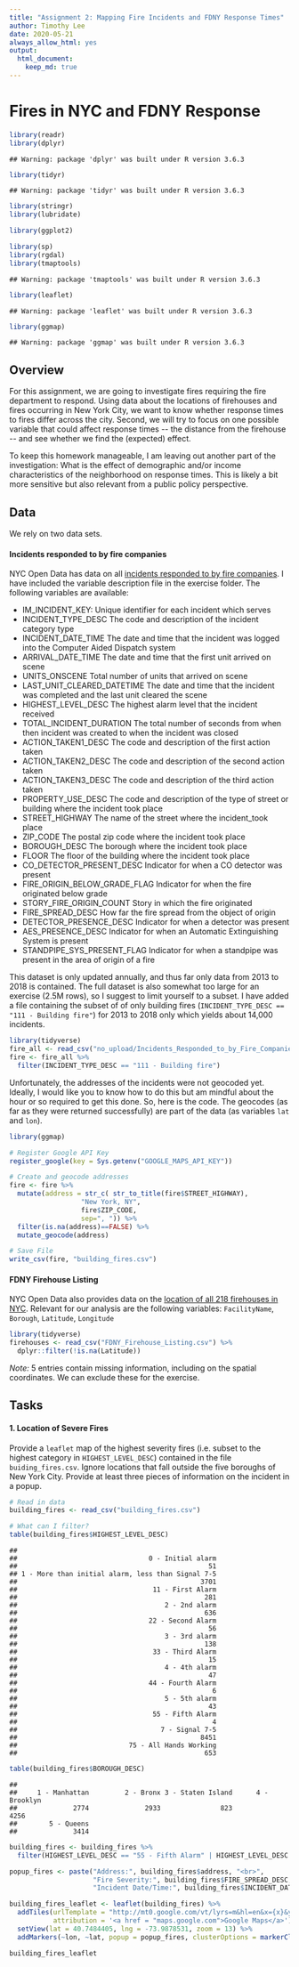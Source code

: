 ```yaml
---
title: "Assignment 2: Mapping Fire Incidents and FDNY Response Times"
author: Timothy Lee
date: 2020-05-21
always_allow_html: yes
output: 
  html_document:
    keep_md: true
---
```


Fires in NYC and FDNY Response
================================




```r
library(readr)
library(dplyr)
```

```
## Warning: package 'dplyr' was built under R version 3.6.3
```

```r
library(tidyr)
```

```
## Warning: package 'tidyr' was built under R version 3.6.3
```

```r
library(stringr)
library(lubridate)

library(ggplot2)

library(sp)
library(rgdal)
library(tmaptools)
```

```
## Warning: package 'tmaptools' was built under R version 3.6.3
```

```r
library(leaflet)
```

```
## Warning: package 'leaflet' was built under R version 3.6.3
```

```r
library(ggmap)
```

```
## Warning: package 'ggmap' was built under R version 3.6.3
```

## Overview

For this assignment, we are going to investigate fires requiring the fire department to respond. Using data about the locations of firehouses and fires occurring in New York City, we want to know whether response times to fires differ across the city. Second, we will try to focus on one possible variable that could affect response times -- the distance from the firehouse -- and see whether we find the (expected) effect.

To keep this homework manageable, I am leaving out another part of the investigation: What is the effect of demographic and/or income characteristics of the neighborhood on response times. This is likely a bit more sensitive but also relevant from a public policy perspective.  

## Data

We rely on two data sets.

#### Incidents responded to by fire companies

NYC Open Data has data on all [incidents responded to by fire companies](https://data.cityofnewyork.us/Public-Safety/Incidents-Responded-to-by-Fire-Companies/tm6d-hbzd). I have included the variable description file in the exercise folder. The following variables are available:

  - IM_INCIDENT_KEY:	Unique identifier for each incident which serves
  - INCIDENT_TYPE_DESC	The code and description of the incident category type
  - INCIDENT_DATE_TIME	The date and time that the incident was logged into the Computer Aided Dispatch system
  - ARRIVAL_DATE_TIME	The date and time that the first unit arrived on scene
  - UNITS_ONSCENE	Total number of units that arrived on scene
  - LAST_UNIT_CLEARED_DATETIME	The date and time that the incident was completed and the last unit cleared the scene
  - HIGHEST_LEVEL_DESC	The highest alarm level that the incident received
  - TOTAL_INCIDENT_DURATION	The total number of seconds from when then incident was created to when the incident was closed
  - ACTION_TAKEN1_DESC	The code and description of the first action taken
  - ACTION_TAKEN2_DESC	The code and description of the second action taken
  - ACTION_TAKEN3_DESC	The code and description of the third action taken
  - PROPERTY_USE_DESC	The code and description of the type of street or building where the incident took place
  - STREET_HIGHWAY	The name of the street where the incident_took place
  - ZIP_CODE	The postal zip code where the incident took place
  - BOROUGH_DESC	The borough where the incident took place
  - FLOOR	The floor of the building where the incident took place
  - CO_DETECTOR_PRESENT_DESC	Indicator for when a CO detector was present
  - FIRE_ORIGIN_BELOW_GRADE_FLAG	Indicator for when the fire originated below grade
  - STORY_FIRE_ORIGIN_COUNT	Story in which the fire originated
  - FIRE_SPREAD_DESC	How far the fire spread from the object of origin
  - DETECTOR_PRESENCE_DESC	Indicator for when a  detector was present
  - AES_PRESENCE_DESC	Indicator for when an Automatic Extinguishing System is present
  - STANDPIPE_SYS_PRESENT_FLAG	Indicator for when a standpipe was present in the area of origin of a fire

This dataset is only updated annually, and thus far only data from 2013 to 2018 is contained. The full dataset is also somewhat too large for an exercise (2.5M rows), so I suggest to limit yourself to a subset. I have added a file containing the subset of of only building fires (`INCIDENT_TYPE_DESC == "111 - Building fire"`) for 2013 to 2018 only which yields about 14,000 incidents.


```r
library(tidyverse)
fire_all <- read_csv("no_upload/Incidents_Responded_to_by_Fire_Companies.csv")
fire <- fire_all %>%
  filter(INCIDENT_TYPE_DESC == "111 - Building fire")
```

Unfortunately, the addresses of the incidents were not geocoded yet. Ideally, I would like you to know how to do this but am mindful about the hour or so required to get this done. So, here is the code. The geocodes (as far as they were returned successfully) are part of the data (as variables `lat` and `lon`).


```r
library(ggmap)

# Register Google API Key
register_google(key = Sys.getenv("GOOGLE_MAPS_API_KEY"))

# Create and geocode addresses
fire <- fire %>%
  mutate(address = str_c( str_to_title(fire$STREET_HIGHWAY),
                  "New York, NY",
                  fire$ZIP_CODE,
                  sep=", ")) %>%
  filter(is.na(address)==FALSE) %>%
  mutate_geocode(address)

# Save File
write_csv(fire, "building_fires.csv")
```

#### FDNY Firehouse Listing

NYC Open Data also provides data on the [location of all 218 firehouses in NYC](https://data.cityofnewyork.us/Public-Safety/FDNY-Firehouse-Listing/hc8x-tcnd). Relevant for our analysis are the following variables: `FacilityName`, `Borough`, `Latitude`, `Longitude`


```r
library(tidyverse)
firehouses <- read_csv("FDNY_Firehouse_Listing.csv") %>%
  dplyr::filter(!is.na(Latitude))
```

_Note:_ 5 entries contain missing information, including on the spatial coordinates. We can exclude these for the exercise. 

## Tasks

#### 1. Location of Severe Fires

Provide a `leaflet` map of the highest severity fires (i.e. subset to the highest category in `HIGHEST_LEVEL_DESC`)  contained in the file `buiding_fires.csv`. Ignore locations that fall outside the five boroughs of New York City. Provide at least three pieces of information on the incident in a popup.


```r
# Read in data
building_fires <- read_csv("building_fires.csv") 

# What can I filter?
table(building_fires$HIGHEST_LEVEL_DESC)
```

```
## 
##                                 0 - Initial alarm 
##                                                51 
## 1 - More than initial alarm, less than Signal 7-5 
##                                              3701 
##                                  11 - First Alarm 
##                                               281 
##                                     2 - 2nd alarm 
##                                               636 
##                                 22 - Second Alarm 
##                                                56 
##                                     3 - 3rd alarm 
##                                               138 
##                                  33 - Third Alarm 
##                                                15 
##                                     4 - 4th alarm 
##                                                47 
##                                 44 - Fourth Alarm 
##                                                 6 
##                                     5 - 5th alarm 
##                                                43 
##                                  55 - Fifth Alarm 
##                                                 4 
##                                    7 - Signal 7-5 
##                                              8451 
##                            75 - All Hands Working 
##                                               653
```

```r
table(building_fires$BOROUGH_DESC)
```

```
## 
##     1 - Manhattan         2 - Bronx 3 - Staten Island      4 - Brooklyn 
##              2774              2933               823              4256 
##        5 - Queens 
##              3414
```



```r
building_fires <- building_fires %>%
  filter(HIGHEST_LEVEL_DESC == "55 - Fifth Alarm" | HIGHEST_LEVEL_DESC == "5 - 5th alarm")
```



```r
popup_fires <- paste("Address:", building_fires$address, "<br>",
                     "Fire Severity:", building_fires$FIRE_SPREAD_DESC, "<br>",
                     "Incident Date/Time:", building_fires$INCIDENT_DATE_TIME, "<br>")

building_fires_leaflet <- leaflet(building_fires) %>%
  addTiles(urlTemplate = "http://mt0.google.com/vt/lyrs=m&hl=en&x={x}&y={y}&z={z}&s=Ga", 
           attribution = '<a href = "maps.google.com">Google Maps</a>') %>%
  setView(lat = 40.7484405, lng = -73.9878531, zoom = 13) %>%
  addMarkers(~lon, ~lat, popup = popup_fires, clusterOptions = markerClusterOptions())

building_fires_leaflet
```

<!--html_preserve--><div id="htmlwidget-b117a02db0a1676dd59c" style="width:672px;height:480px;" class="leaflet html-widget"></div>
<script type="application/json" data-for="htmlwidget-b117a02db0a1676dd59c">{"x":{"options":{"crs":{"crsClass":"L.CRS.EPSG3857","code":null,"proj4def":null,"projectedBounds":null,"options":{}}},"calls":[{"method":"addTiles","args":["http://mt0.google.com/vt/lyrs=m&hl=en&x={x}&y={y}&z={z}&s=Ga",null,null,{"minZoom":0,"maxZoom":18,"tileSize":256,"subdomains":"abc","errorTileUrl":"","tms":false,"noWrap":false,"zoomOffset":0,"zoomReverse":false,"opacity":1,"zIndex":1,"detectRetina":false,"attribution":"<a href = \"maps.google.com\">Google Maps<\/a>"}]},{"method":"addMarkers","args":[[40.7233127,40.892043,40.8348028,40.8206784,40.7110625,40.8216804,40.7226986,40.7991517,40.7499236,40.6158732,40.8151609,40.8515333,40.6768721,40.6827699,40.7312885,40.7164946,40.6316739,40.7413184,40.8497801,40.8525315,40.698161,40.7511988,40.6552926,40.680811,40.7810491,40.639716,40.783266,40.7455865,40.723143,40.8059074,40.6870165,40.7286886,40.7418559,40.5614573,40.832241,40.7012329,40.7291949,40.7142035,40.8521389,40.8275142,40.8236333,40.8426909,40.8348028,40.834443,40.8266969,40.8641499,40.5919782],[-73.9993783,-73.858116,-73.8690163,-73.9486635,-73.8753396,-73.9391747,-73.9405144,-73.9686566,-73.8826722,-74.0724274,-73.8864169,-73.9144357,-73.8403393,-73.9765248,-73.9857092,-73.7385782,-73.9956158,-74.0002966,-73.9192496,-73.9000278,-73.925273,-73.9463421,-73.960771,-73.884893,-73.8459904,-74.0835728,-73.9507404,-73.9875248,-73.8204787,-73.9212625,-73.822181,-73.8227026,-73.86974,-74.1122509,-73.8542408,-73.8892971,-73.9872407,-74.0097319,-73.9076711,-73.8675633,-73.9459027,-73.890488,-73.8690163,-73.9490966,-73.943001,-73.8913106,-74.1624124],null,null,null,{"interactive":true,"draggable":false,"keyboard":true,"title":"","alt":"","zIndexOffset":0,"opacity":1,"riseOnHover":false,"riseOffset":250},["Address: Spring St, New York, NY, 10012 <br> Fire Severity: 4 - Confined to building of origin <br> Incident Date/Time: 01/10/2013 06:42:55 PM <br>","Address: White Plains Rd, New York, NY, 10466 <br> Fire Severity: 5 - Beyond building of origin <br> Incident Date/Time: 05/02/2013 06:16:33 AM <br>","Address: Commonwealth Ave, New York, NY, 10460 <br> Fire Severity: 5 - Beyond building of origin <br> Incident Date/Time: 07/17/2013 02:48:46 AM <br>","Address: W 139 St, New York, NY, 10031 <br> Fire Severity: 4 - Confined to building of origin <br> Incident Date/Time: 07/22/2013 03:45:20 PM <br>","Address: 68 Ave, New York, NY, 11379 <br> Fire Severity: 5 - Beyond building of origin <br> Incident Date/Time: 09/09/2013 08:29:54 PM <br>","Address: W 145 St, New York, NY, 10039 <br> Fire Severity: 5 - Beyond building of origin <br> Incident Date/Time: 12/13/2013 07:46:38 PM <br>","Address: Meeker Ave, New York, NY, 11222 <br> Fire Severity: 5 - Beyond building of origin <br> Incident Date/Time: 01/04/2014 12:13:31 AM <br>","Address: Broadway, New York, NY, 10025 <br> Fire Severity: 4 - Confined to building of origin <br> Incident Date/Time: 01/11/2014 05:20:26 AM <br>","Address: 37 Ave, New York, NY, 11372 <br> Fire Severity: 4 - Confined to building of origin <br> Incident Date/Time: 04/21/2014 05:45:58 PM <br>","Address: Chestnut Ave, New York, NY, 10305 <br> Fire Severity: 5 - Beyond building of origin <br> Incident Date/Time: 06/05/2014 01:07:50 AM <br>","Address: Hunts Point Ave, New York, NY, 10474 <br> Fire Severity: 4 - Confined to building of origin <br> Incident Date/Time: 07/25/2014 12:32:08 AM <br>","Address: University Ave, New York, NY, 10453 <br> Fire Severity: 4 - Confined to building of origin <br> Incident Date/Time: 12/17/2014 05:29:09 AM <br>","Address: 97 St, New York, NY, 11417 <br> Fire Severity: 4 - Confined to building of origin <br> Incident Date/Time: 12/18/2014 04:19:49 PM <br>","Address: Flatbush Ave, New York, NY, 11217 <br> Fire Severity: 5 - Beyond building of origin <br> Incident Date/Time: 01/21/2015 03:28:28 AM <br>","Address: 2nd Ave, New York, NY, 10009 <br> Fire Severity: 5 - Beyond building of origin <br> Incident Date/Time: 03/26/2015 03:17:40 PM <br>","Address: 98 Ave, New York, NY, 11429 <br> Fire Severity: 4 - Confined to building of origin <br> Incident Date/Time: 05/31/2015 06:20:32 PM <br>","Address: 13 Ave, New York, NY, 11219 <br> Fire Severity: 5 - Beyond building of origin <br> Incident Date/Time: 10/03/2015 01:05:17 PM <br>","Address: W 17 St, New York, NY, 10011 <br> Fire Severity: 4 - Confined to building of origin <br> Incident Date/Time: 10/20/2015 02:55:55 AM <br>","Address: Montgomery Ave, New York, NY, 10453 <br> Fire Severity: 4 - Confined to building of origin <br> Incident Date/Time: 11/30/2015 11:48:30 AM <br>","Address: Valentine Ave, New York, NY, 10457 <br> Fire Severity: 5 - Beyond building of origin <br> Incident Date/Time: 12/10/2015 11:42:06 PM <br>","Address: Dekalb Ave, New York, NY, 11237 <br> Fire Severity: 5 - Beyond building of origin <br> Incident Date/Time: 03/29/2016 09:51:25 PM <br>","Address: 13 St, New York, NY, 11101 <br> Fire Severity: 5 - Beyond building of origin <br> Incident Date/Time: 04/03/2016 03:42:30 PM <br>","Address: Parkside Ave, New York, NY, 11226 <br> Fire Severity: 4 - Confined to building of origin <br> Incident Date/Time: 04/03/2016 10:47:44 PM <br>","Address: Arlington Ave, New York, NY, 11208 <br> Fire Severity: 5 - Beyond building of origin <br> Incident Date/Time: 04/24/2016 06:23:09 PM <br>","Address: College Point Blvd, New York, NY, 11356 <br> Fire Severity: 5 - Beyond building of origin <br> Incident Date/Time: 07/21/2016 09:51:03 PM <br>","Address: Benziger Ave, New York, NY, 10301 <br> Fire Severity: 5 - Beyond building of origin <br> Incident Date/Time: 08/18/2016 06:09:05 PM <br>","Address: E 93 St, New York, NY, 10128 <br> Fire Severity: 5 - Beyond building of origin <br> Incident Date/Time: 10/27/2016 03:24:27 AM <br>","Address: W 29 St, New York, NY, 10016 <br> Fire Severity: 4 - Confined to building of origin <br> Incident Date/Time: 10/30/2016 01:04:09 AM <br>","Address: Vleigh Pl, New York, NY, 11367 <br> Fire Severity: 4 - Confined to building of origin <br> Incident Date/Time: 12/30/2016 06:24:06 PM <br>","Address: E 135 St, New York, NY, 10454 <br> Fire Severity: 4 - Confined to building of origin <br> Incident Date/Time: 01/11/2017 12:56:16 AM <br>","Address: Liberty Ave, New York, NY, 11419 <br> Fire Severity: 5 - Beyond building of origin <br> Incident Date/Time: 03/04/2017 10:52:09 PM <br>","Address: Main St, New York, NY, 11367 <br> Fire Severity: 4 - Confined to building of origin <br> Incident Date/Time: 03/12/2017 03:41:16 PM <br>","Address: 94 St, New York, NY, 11373 <br> Fire Severity: 4 - Confined to building of origin <br> Incident Date/Time: 04/11/2017 06:25:45 PM <br>","Address: Mill Rd, New York, NY, 10306 <br> Fire Severity: 4 - Confined to building of origin <br> Incident Date/Time: 05/21/2017 04:10:00 AM <br>","Address: Olmstead Ave, New York, NY, 10462 <br> Fire Severity: 5 - Beyond building of origin <br> Incident Date/Time: 06/22/2017 03:40:35 PM <br>","Address: Myrtle Ave, New York, NY, 11385 <br> Fire Severity: 5 - Beyond building of origin <br> Incident Date/Time: 06/24/2017 09:10:13 PM <br>","Address: E 9 St, New York, NY, 10003 <br> Fire Severity: 4 - Confined to building of origin <br> Incident Date/Time: 06/28/2017 05:45:34 PM <br>","Address: Murray St, New York, NY, 10007 <br> Fire Severity: 4 - Confined to building of origin <br> Incident Date/Time: 09/01/2017 06:47:28 PM <br>","Address: Walton Ave, New York, NY, 10453 <br> Fire Severity: 4 - Confined to building of origin <br> Incident Date/Time: 09/27/2017 06:28:13 AM <br>","Address: Watson Ave, New York, NY, 10472 <br> Fire Severity: 4 - Confined to building of origin <br> Incident Date/Time: 10/01/2017 02:39:55 PM <br>","Address: W 144 St, New York, NY, 10031 <br> Fire Severity: 4 - Confined to building of origin <br> Incident Date/Time: 11/17/2017 03:14:09 PM <br>","Address: Prospect Ave, New York, NY, 10460 <br> Fire Severity: 4 - Confined to building of origin <br> Incident Date/Time: 12/28/2017 06:51:30 PM <br>","Address: Commonwealth Ave, New York, NY, 10460 <br> Fire Severity: 4 - Confined to building of origin <br> Incident Date/Time: 01/02/2018 05:29:06 AM <br>","Address: Riverside Dr, New York, NY, 10032 <br> Fire Severity: 4 - Confined to building of origin <br> Incident Date/Time: 01/08/2018 01:47:17 PM <br>","Address: St Nicholas Ave, New York, NY, 10031 <br> Fire Severity: 4 - Confined to building of origin <br> Incident Date/Time: 03/22/2018 10:50:30 PM <br>","Address: E 194 St, New York, NY, 10458 <br> Fire Severity: 5 - Beyond building of origin <br> Incident Date/Time: 04/24/2018 05:27:47 AM <br>","Address: Steinway Ave, New York, NY, 10314 <br> Fire Severity: 5 - Beyond building of origin <br> Incident Date/Time: 06/16/2018 07:04:53 PM <br>"],null,{"showCoverageOnHover":true,"zoomToBoundsOnClick":true,"spiderfyOnMaxZoom":true,"removeOutsideVisibleBounds":true,"spiderLegPolylineOptions":{"weight":1.5,"color":"#222","opacity":0.5},"freezeAtZoom":false},null,null,{"interactive":false,"permanent":false,"direction":"auto","opacity":1,"offset":[0,0],"textsize":"10px","textOnly":false,"className":"","sticky":true},null]}],"setView":[[40.7484405,-73.9878531],13,[]],"limits":{"lat":[40.5614573,40.892043],"lng":[-74.1624124,-73.7385782]}},"evals":[],"jsHooks":[]}</script><!--/html_preserve-->

#### 2. Layers and Clusters

##### a) Color by Type of Property

Start with the previous map. Now, distinguish the markers of the fire locations by `PROPERTY_USE_DESC`, i.e. what kind of property was affected. If there are too many categories, collapse some categories. Choose an appropriate coloring scheme to map the locations by type of affected property. Add a legend informing the user about the color scheme. Also make sure that the information about the type of affected property is now contained in the popup information. Show this map.

##### b) Cluster

Add marker clustering, so that zooming in will reveal the individual locations but the zoomed out map only shows the clusters. Show the map with clusters.


```r
# How many property uses are there?
table(building_fires$PROPERTY_USE_DESC)
```

```
## 
##                       000 - Property Use, other 
##                                               1 
## 131 - Church, mosque, synagogue, temple, chapel 
##                                               1 
##                   161 - Restaurant or cafeteria 
##                                               1 
##                    419 - 1 or 2 family dwelling 
##                                               4 
##                      429 - Multifamily dwelling 
##                                              23 
##               500 - Mercantile, business, other 
##                                              12 
##    519 - Food and beverage sales, grocery store 
##                                               2 
##                           599 - Business office 
##                                               2 
##                                 891 - Warehouse 
##                                               1
```


```r
building_fires$property_types <- building_fires$PROPERTY_USE_DESC
building_fires$property_types[str_detect(building_fires$PROPERTY_USE_DESC, pattern = "^0")] <- "000 - Other"
building_fires$property_types[str_detect(building_fires$PROPERTY_USE_DESC, pattern = "^1")] <- "100 - Transport, Religion, Recreation"
building_fires$property_types[str_detect(building_fires$PROPERTY_USE_DESC, pattern = "^2")] <- "200 - Education"
building_fires$property_types[str_detect(building_fires$PROPERTY_USE_DESC, pattern = "^3")] <- "300 - Medical"
building_fires$property_types[str_detect(building_fires$PROPERTY_USE_DESC, pattern = "^4")] <- "400 - Residential"
building_fires$property_types[str_detect(building_fires$PROPERTY_USE_DESC, pattern = "^5")] <- "500 - Commercial Buildings"
building_fires$property_types[str_detect(building_fires$PROPERTY_USE_DESC, pattern = "^8")] <- "800 - Storage and Indoor Parking"
building_fires$property_types[str_detect(building_fires$PROPERTY_USE_DESC, pattern = "^9")] <- "900 - Outdoor Location"

building_fires$property_mkcol <- building_fires$PROPERTY_USE_DESC
building_fires$property_mkcol[str_detect(building_fires$PROPERTY_USE_DESC, pattern = "^0")] <- "black"
building_fires$property_mkcol[str_detect(building_fires$PROPERTY_USE_DESC, pattern = "^1")] <- "pink"
building_fires$property_mkcol[str_detect(building_fires$PROPERTY_USE_DESC, pattern = "^2")] <- "orange"
building_fires$property_mkcol[str_detect(building_fires$PROPERTY_USE_DESC, pattern = "^3")] <- "red"
building_fires$property_mkcol[str_detect(building_fires$PROPERTY_USE_DESC, pattern = "^4")] <- "purple"
building_fires$property_mkcol[str_detect(building_fires$PROPERTY_USE_DESC, pattern = "^5")] <- "darkblue"
building_fires$property_mkcol[str_detect(building_fires$PROPERTY_USE_DESC, pattern = "^7")] <- "lightgray"
building_fires$property_mkcol[str_detect(building_fires$PROPERTY_USE_DESC, pattern = "^8")] <- "gray"
building_fires$property_mkcol[str_detect(building_fires$PROPERTY_USE_DESC, pattern = "^9")] <- "green"

table(building_fires$property_types)
```

```
## 
##                           000 - Other 
##                                     1 
## 100 - Transport, Religion, Recreation 
##                                     2 
##                     400 - Residential 
##                                    27 
##            500 - Commercial Buildings 
##                                    16 
##      800 - Storage and Indoor Parking 
##                                     1
```

```r
table(building_fires$property_mkcol)
```

```
## 
##    black darkblue     gray     pink   purple 
##        1       16        1        2       27
```


```r
icons <- awesomeIcons(
  icon = 'map-marker',
  iconColor = 'black',
  library = 'fa',
  markerColor = building_fires$property_mkcol
)


building_fires_leaflet <- leaflet(building_fires) %>%
  addTiles(urlTemplate = "http://mt0.google.com/vt/lyrs=m&hl=en&x={x}&y={y}&z={z}&s=Ga", 
           attribution = '<a href = "maps.google.com">Google Maps</a>') %>%
  setView(lat = 40.7484405, lng = -73.9878531, zoom = 13) %>%
  addAwesomeMarkers(~lon, ~lat, icon = icons, popup = popup_fires, clusterOptions = markerClusterOptions()) %>%
  addLegend(colors = c("black", "pink", "purple", "darkblue", "gray"),
            values = NULL,
            labels = sort(unique(building_fires$property_types)),
            title = "Building Type")

building_fires_leaflet
```

<!--html_preserve--><div id="htmlwidget-014d7125884b802982bc" style="width:672px;height:480px;" class="leaflet html-widget"></div>
<script type="application/json" data-for="htmlwidget-014d7125884b802982bc">{"x":{"options":{"crs":{"crsClass":"L.CRS.EPSG3857","code":null,"proj4def":null,"projectedBounds":null,"options":{}}},"calls":[{"method":"addTiles","args":["http://mt0.google.com/vt/lyrs=m&hl=en&x={x}&y={y}&z={z}&s=Ga",null,null,{"minZoom":0,"maxZoom":18,"tileSize":256,"subdomains":"abc","errorTileUrl":"","tms":false,"noWrap":false,"zoomOffset":0,"zoomReverse":false,"opacity":1,"zIndex":1,"detectRetina":false,"attribution":"<a href = \"maps.google.com\">Google Maps<\/a>"}]},{"method":"addAwesomeMarkers","args":[[40.7233127,40.892043,40.8348028,40.8206784,40.7110625,40.8216804,40.7226986,40.7991517,40.7499236,40.6158732,40.8151609,40.8515333,40.6768721,40.6827699,40.7312885,40.7164946,40.6316739,40.7413184,40.8497801,40.8525315,40.698161,40.7511988,40.6552926,40.680811,40.7810491,40.639716,40.783266,40.7455865,40.723143,40.8059074,40.6870165,40.7286886,40.7418559,40.5614573,40.832241,40.7012329,40.7291949,40.7142035,40.8521389,40.8275142,40.8236333,40.8426909,40.8348028,40.834443,40.8266969,40.8641499,40.5919782],[-73.9993783,-73.858116,-73.8690163,-73.9486635,-73.8753396,-73.9391747,-73.9405144,-73.9686566,-73.8826722,-74.0724274,-73.8864169,-73.9144357,-73.8403393,-73.9765248,-73.9857092,-73.7385782,-73.9956158,-74.0002966,-73.9192496,-73.9000278,-73.925273,-73.9463421,-73.960771,-73.884893,-73.8459904,-74.0835728,-73.9507404,-73.9875248,-73.8204787,-73.9212625,-73.822181,-73.8227026,-73.86974,-74.1122509,-73.8542408,-73.8892971,-73.9872407,-74.0097319,-73.9076711,-73.8675633,-73.9459027,-73.890488,-73.8690163,-73.9490966,-73.943001,-73.8913106,-74.1624124],{"icon":"map-marker","markerColor":["purple","darkblue","purple","purple","purple","pink","darkblue","darkblue","darkblue","purple","darkblue","darkblue","purple","purple","purple","gray","purple","darkblue","purple","purple","purple","darkblue","darkblue","purple","darkblue","purple","purple","darkblue","darkblue","black","darkblue","pink","purple","purple","purple","darkblue","purple","darkblue","purple","purple","purple","purple","purple","purple","purple","darkblue","purple"],"iconColor":"black","spin":false,"squareMarker":false,"iconRotate":0,"font":"monospace","prefix":"fa"},null,null,{"interactive":true,"draggable":false,"keyboard":true,"title":"","alt":"","zIndexOffset":0,"opacity":1,"riseOnHover":false,"riseOffset":250},["Address: Spring St, New York, NY, 10012 <br> Fire Severity: 4 - Confined to building of origin <br> Incident Date/Time: 01/10/2013 06:42:55 PM <br>","Address: White Plains Rd, New York, NY, 10466 <br> Fire Severity: 5 - Beyond building of origin <br> Incident Date/Time: 05/02/2013 06:16:33 AM <br>","Address: Commonwealth Ave, New York, NY, 10460 <br> Fire Severity: 5 - Beyond building of origin <br> Incident Date/Time: 07/17/2013 02:48:46 AM <br>","Address: W 139 St, New York, NY, 10031 <br> Fire Severity: 4 - Confined to building of origin <br> Incident Date/Time: 07/22/2013 03:45:20 PM <br>","Address: 68 Ave, New York, NY, 11379 <br> Fire Severity: 5 - Beyond building of origin <br> Incident Date/Time: 09/09/2013 08:29:54 PM <br>","Address: W 145 St, New York, NY, 10039 <br> Fire Severity: 5 - Beyond building of origin <br> Incident Date/Time: 12/13/2013 07:46:38 PM <br>","Address: Meeker Ave, New York, NY, 11222 <br> Fire Severity: 5 - Beyond building of origin <br> Incident Date/Time: 01/04/2014 12:13:31 AM <br>","Address: Broadway, New York, NY, 10025 <br> Fire Severity: 4 - Confined to building of origin <br> Incident Date/Time: 01/11/2014 05:20:26 AM <br>","Address: 37 Ave, New York, NY, 11372 <br> Fire Severity: 4 - Confined to building of origin <br> Incident Date/Time: 04/21/2014 05:45:58 PM <br>","Address: Chestnut Ave, New York, NY, 10305 <br> Fire Severity: 5 - Beyond building of origin <br> Incident Date/Time: 06/05/2014 01:07:50 AM <br>","Address: Hunts Point Ave, New York, NY, 10474 <br> Fire Severity: 4 - Confined to building of origin <br> Incident Date/Time: 07/25/2014 12:32:08 AM <br>","Address: University Ave, New York, NY, 10453 <br> Fire Severity: 4 - Confined to building of origin <br> Incident Date/Time: 12/17/2014 05:29:09 AM <br>","Address: 97 St, New York, NY, 11417 <br> Fire Severity: 4 - Confined to building of origin <br> Incident Date/Time: 12/18/2014 04:19:49 PM <br>","Address: Flatbush Ave, New York, NY, 11217 <br> Fire Severity: 5 - Beyond building of origin <br> Incident Date/Time: 01/21/2015 03:28:28 AM <br>","Address: 2nd Ave, New York, NY, 10009 <br> Fire Severity: 5 - Beyond building of origin <br> Incident Date/Time: 03/26/2015 03:17:40 PM <br>","Address: 98 Ave, New York, NY, 11429 <br> Fire Severity: 4 - Confined to building of origin <br> Incident Date/Time: 05/31/2015 06:20:32 PM <br>","Address: 13 Ave, New York, NY, 11219 <br> Fire Severity: 5 - Beyond building of origin <br> Incident Date/Time: 10/03/2015 01:05:17 PM <br>","Address: W 17 St, New York, NY, 10011 <br> Fire Severity: 4 - Confined to building of origin <br> Incident Date/Time: 10/20/2015 02:55:55 AM <br>","Address: Montgomery Ave, New York, NY, 10453 <br> Fire Severity: 4 - Confined to building of origin <br> Incident Date/Time: 11/30/2015 11:48:30 AM <br>","Address: Valentine Ave, New York, NY, 10457 <br> Fire Severity: 5 - Beyond building of origin <br> Incident Date/Time: 12/10/2015 11:42:06 PM <br>","Address: Dekalb Ave, New York, NY, 11237 <br> Fire Severity: 5 - Beyond building of origin <br> Incident Date/Time: 03/29/2016 09:51:25 PM <br>","Address: 13 St, New York, NY, 11101 <br> Fire Severity: 5 - Beyond building of origin <br> Incident Date/Time: 04/03/2016 03:42:30 PM <br>","Address: Parkside Ave, New York, NY, 11226 <br> Fire Severity: 4 - Confined to building of origin <br> Incident Date/Time: 04/03/2016 10:47:44 PM <br>","Address: Arlington Ave, New York, NY, 11208 <br> Fire Severity: 5 - Beyond building of origin <br> Incident Date/Time: 04/24/2016 06:23:09 PM <br>","Address: College Point Blvd, New York, NY, 11356 <br> Fire Severity: 5 - Beyond building of origin <br> Incident Date/Time: 07/21/2016 09:51:03 PM <br>","Address: Benziger Ave, New York, NY, 10301 <br> Fire Severity: 5 - Beyond building of origin <br> Incident Date/Time: 08/18/2016 06:09:05 PM <br>","Address: E 93 St, New York, NY, 10128 <br> Fire Severity: 5 - Beyond building of origin <br> Incident Date/Time: 10/27/2016 03:24:27 AM <br>","Address: W 29 St, New York, NY, 10016 <br> Fire Severity: 4 - Confined to building of origin <br> Incident Date/Time: 10/30/2016 01:04:09 AM <br>","Address: Vleigh Pl, New York, NY, 11367 <br> Fire Severity: 4 - Confined to building of origin <br> Incident Date/Time: 12/30/2016 06:24:06 PM <br>","Address: E 135 St, New York, NY, 10454 <br> Fire Severity: 4 - Confined to building of origin <br> Incident Date/Time: 01/11/2017 12:56:16 AM <br>","Address: Liberty Ave, New York, NY, 11419 <br> Fire Severity: 5 - Beyond building of origin <br> Incident Date/Time: 03/04/2017 10:52:09 PM <br>","Address: Main St, New York, NY, 11367 <br> Fire Severity: 4 - Confined to building of origin <br> Incident Date/Time: 03/12/2017 03:41:16 PM <br>","Address: 94 St, New York, NY, 11373 <br> Fire Severity: 4 - Confined to building of origin <br> Incident Date/Time: 04/11/2017 06:25:45 PM <br>","Address: Mill Rd, New York, NY, 10306 <br> Fire Severity: 4 - Confined to building of origin <br> Incident Date/Time: 05/21/2017 04:10:00 AM <br>","Address: Olmstead Ave, New York, NY, 10462 <br> Fire Severity: 5 - Beyond building of origin <br> Incident Date/Time: 06/22/2017 03:40:35 PM <br>","Address: Myrtle Ave, New York, NY, 11385 <br> Fire Severity: 5 - Beyond building of origin <br> Incident Date/Time: 06/24/2017 09:10:13 PM <br>","Address: E 9 St, New York, NY, 10003 <br> Fire Severity: 4 - Confined to building of origin <br> Incident Date/Time: 06/28/2017 05:45:34 PM <br>","Address: Murray St, New York, NY, 10007 <br> Fire Severity: 4 - Confined to building of origin <br> Incident Date/Time: 09/01/2017 06:47:28 PM <br>","Address: Walton Ave, New York, NY, 10453 <br> Fire Severity: 4 - Confined to building of origin <br> Incident Date/Time: 09/27/2017 06:28:13 AM <br>","Address: Watson Ave, New York, NY, 10472 <br> Fire Severity: 4 - Confined to building of origin <br> Incident Date/Time: 10/01/2017 02:39:55 PM <br>","Address: W 144 St, New York, NY, 10031 <br> Fire Severity: 4 - Confined to building of origin <br> Incident Date/Time: 11/17/2017 03:14:09 PM <br>","Address: Prospect Ave, New York, NY, 10460 <br> Fire Severity: 4 - Confined to building of origin <br> Incident Date/Time: 12/28/2017 06:51:30 PM <br>","Address: Commonwealth Ave, New York, NY, 10460 <br> Fire Severity: 4 - Confined to building of origin <br> Incident Date/Time: 01/02/2018 05:29:06 AM <br>","Address: Riverside Dr, New York, NY, 10032 <br> Fire Severity: 4 - Confined to building of origin <br> Incident Date/Time: 01/08/2018 01:47:17 PM <br>","Address: St Nicholas Ave, New York, NY, 10031 <br> Fire Severity: 4 - Confined to building of origin <br> Incident Date/Time: 03/22/2018 10:50:30 PM <br>","Address: E 194 St, New York, NY, 10458 <br> Fire Severity: 5 - Beyond building of origin <br> Incident Date/Time: 04/24/2018 05:27:47 AM <br>","Address: Steinway Ave, New York, NY, 10314 <br> Fire Severity: 5 - Beyond building of origin <br> Incident Date/Time: 06/16/2018 07:04:53 PM <br>"],null,{"showCoverageOnHover":true,"zoomToBoundsOnClick":true,"spiderfyOnMaxZoom":true,"removeOutsideVisibleBounds":true,"spiderLegPolylineOptions":{"weight":1.5,"color":"#222","opacity":0.5},"freezeAtZoom":false},null,null,{"interactive":false,"permanent":false,"direction":"auto","opacity":1,"offset":[0,0],"textsize":"10px","textOnly":false,"className":"","sticky":true},null]},{"method":"addLegend","args":[{"colors":["black","pink","purple","darkblue","gray"],"labels":["000 - Other","100 - Transport, Religion, Recreation","400 - Residential","500 - Commercial Buildings","800 - Storage and Indoor Parking"],"na_color":null,"na_label":"NA","opacity":0.5,"position":"topright","type":"unknown","title":"Building Type","extra":null,"layerId":null,"className":"info legend","group":null}]}],"setView":[[40.7484405,-73.9878531],13,[]],"limits":{"lat":[40.5614573,40.892043],"lng":[-74.1624124,-73.7385782]}},"evals":[],"jsHooks":[]}</script><!--/html_preserve-->

#### 3. Fire Houses

The second data file contains the locations of the 218 firehouses in New York City. Start with the non-clustered map (2b) and now adjust the size of the circle markers by severity (`TOTAL_INCIDENT_DURATION` or `UNITS_ONSCENE` seem plausible options). More severe incidents should have larger circles on the map. On the map, also add the locations of the fire houses. Add two layers ("Incidents", "Firehouses") that allow the user to select which information to show. 


```r
# Read in data, fix those with missing coordinates by fixing addresses,
# then geocoding
firehouses <- read_csv("FDNY_Firehouse_Listing.csv") %>%
  mutate(FacilityAddress = ifelse(.data$FacilityName == "Marine 1",
                                  "Bloomfield St",
                                  FacilityAddress)) %>%
  mutate(FacilityAddress = ifelse(str_detect(.data$FacilityAddress, "Saint John.+"),
                                  "St Johns Place",
                                  FacilityAddress)) %>%
  mutate(FacilityAddress = ifelse(str_detect(.data$FacilityAddress,"81-17 North Boulevard"),
                                  "81-17 Northern Boulevard Queens",
                                  FacilityAddress))

firehouses_to_geocode <- firehouses %>% filter(is.na(Latitude))
geocoded <- geocode_OSM(paste(firehouses_to_geocode$FacilityAddress, firehouses_to_geocode$Borough))
firehouses_to_geocode$Latitude <- geocoded$lat
firehouses_to_geocode$Longitude <- geocoded$lon

firehouses <- rbind(firehouses, firehouses_to_geocode) %>% 
  filter(!is.na(Latitude))
```


```r
popup_firehouses <- paste("Unit:", firehouses$FacilityName, "<br>",
                          "Address:", firehouses$FacilityAddress, "<br>")

building_fires_firehouse_leaflet <- leaflet(building_fires) %>%
  addTiles(urlTemplate = "http://mt0.google.com/vt/lyrs=m&hl=en&x={x}&y={y}&z={z}&s=Ga", 
           attribution = '<a href = "maps.google.com">Google Maps</a>') %>%
  setView(lat = 40.7484405,
          lng = -73.9878531,
          zoom = 13) %>%
  addCircleMarkers(~lon, ~lat, 
                   popup = popup_fires,
                   color = building_fires$property_mkcol, 
                   radius = building_fires$UNITS_ONSCENE * 0.3,
                   group = "Fires") %>%
  addMarkers(data = firehouses,
             lng = ~Longitude,
             lat = ~Latitude,
             popup = popup_firehouses,
             group = "Firehouses") %>%
  addLegend(colors = c("black", "pink", "purple", "darkblue", "gray"),
            values = NULL,
            labels = sort(unique(building_fires$property_types)),
            title = "Building Type") %>%
  addLayersControl(overlayGroups = c("Fires", "Firehouses"))

building_fires_firehouse_leaflet
```

<!--html_preserve--><div id="htmlwidget-4c41b8ce11d039e58c1f" style="width:672px;height:480px;" class="leaflet html-widget"></div>
<script type="application/json" data-for="htmlwidget-4c41b8ce11d039e58c1f">{"x":{"options":{"crs":{"crsClass":"L.CRS.EPSG3857","code":null,"proj4def":null,"projectedBounds":null,"options":{}}},"calls":[{"method":"addTiles","args":["http://mt0.google.com/vt/lyrs=m&hl=en&x={x}&y={y}&z={z}&s=Ga",null,null,{"minZoom":0,"maxZoom":18,"tileSize":256,"subdomains":"abc","errorTileUrl":"","tms":false,"noWrap":false,"zoomOffset":0,"zoomReverse":false,"opacity":1,"zIndex":1,"detectRetina":false,"attribution":"<a href = \"maps.google.com\">Google Maps<\/a>"}]},{"method":"addCircleMarkers","args":[[40.7233127,40.892043,40.8348028,40.8206784,40.7110625,40.8216804,40.7226986,40.7991517,40.7499236,40.6158732,40.8151609,40.8515333,40.6768721,40.6827699,40.7312885,40.7164946,40.6316739,40.7413184,40.8497801,40.8525315,40.698161,40.7511988,40.6552926,40.680811,40.7810491,40.639716,40.783266,40.7455865,40.723143,40.8059074,40.6870165,40.7286886,40.7418559,40.5614573,40.832241,40.7012329,40.7291949,40.7142035,40.8521389,40.8275142,40.8236333,40.8426909,40.8348028,40.834443,40.8266969,40.8641499,40.5919782],[-73.9993783,-73.858116,-73.8690163,-73.9486635,-73.8753396,-73.9391747,-73.9405144,-73.9686566,-73.8826722,-74.0724274,-73.8864169,-73.9144357,-73.8403393,-73.9765248,-73.9857092,-73.7385782,-73.9956158,-74.0002966,-73.9192496,-73.9000278,-73.925273,-73.9463421,-73.960771,-73.884893,-73.8459904,-74.0835728,-73.9507404,-73.9875248,-73.8204787,-73.9212625,-73.822181,-73.8227026,-73.86974,-74.1122509,-73.8542408,-73.8892971,-73.9872407,-74.0097319,-73.9076711,-73.8675633,-73.9459027,-73.890488,-73.8690163,-73.9490966,-73.943001,-73.8913106,-74.1624124],[16.2,24.9,14.7,16.5,15.9,20.7,24,25.2,25.5,16.2,14.4,16.2,14.7,17.1,62.1,19.8,37.8,20.1,14.1,25.8,25.2,18,19.2,26.1,15.3,18,27,33.3,22.2,16.2,26.1,18.9,27,15.9,18.9,17.4,20.1,31.2,15,15.3,31.5,23.1,25.8,25.2,27.9,18.9,16.8],null,"Fires",{"interactive":true,"className":"","stroke":true,"color":["purple","darkblue","purple","purple","purple","pink","darkblue","darkblue","darkblue","purple","darkblue","darkblue","purple","purple","purple","gray","purple","darkblue","purple","purple","purple","darkblue","darkblue","purple","darkblue","purple","purple","darkblue","darkblue","black","darkblue","pink","purple","purple","purple","darkblue","purple","darkblue","purple","purple","purple","purple","purple","purple","purple","darkblue","purple"],"weight":5,"opacity":0.5,"fill":true,"fillColor":["purple","darkblue","purple","purple","purple","pink","darkblue","darkblue","darkblue","purple","darkblue","darkblue","purple","purple","purple","gray","purple","darkblue","purple","purple","purple","darkblue","darkblue","purple","darkblue","purple","purple","darkblue","darkblue","black","darkblue","pink","purple","purple","purple","darkblue","purple","darkblue","purple","purple","purple","purple","purple","purple","purple","darkblue","purple"],"fillOpacity":0.2},null,null,["Address: Spring St, New York, NY, 10012 <br> Fire Severity: 4 - Confined to building of origin <br> Incident Date/Time: 01/10/2013 06:42:55 PM <br>","Address: White Plains Rd, New York, NY, 10466 <br> Fire Severity: 5 - Beyond building of origin <br> Incident Date/Time: 05/02/2013 06:16:33 AM <br>","Address: Commonwealth Ave, New York, NY, 10460 <br> Fire Severity: 5 - Beyond building of origin <br> Incident Date/Time: 07/17/2013 02:48:46 AM <br>","Address: W 139 St, New York, NY, 10031 <br> Fire Severity: 4 - Confined to building of origin <br> Incident Date/Time: 07/22/2013 03:45:20 PM <br>","Address: 68 Ave, New York, NY, 11379 <br> Fire Severity: 5 - Beyond building of origin <br> Incident Date/Time: 09/09/2013 08:29:54 PM <br>","Address: W 145 St, New York, NY, 10039 <br> Fire Severity: 5 - Beyond building of origin <br> Incident Date/Time: 12/13/2013 07:46:38 PM <br>","Address: Meeker Ave, New York, NY, 11222 <br> Fire Severity: 5 - Beyond building of origin <br> Incident Date/Time: 01/04/2014 12:13:31 AM <br>","Address: Broadway, New York, NY, 10025 <br> Fire Severity: 4 - Confined to building of origin <br> Incident Date/Time: 01/11/2014 05:20:26 AM <br>","Address: 37 Ave, New York, NY, 11372 <br> Fire Severity: 4 - Confined to building of origin <br> Incident Date/Time: 04/21/2014 05:45:58 PM <br>","Address: Chestnut Ave, New York, NY, 10305 <br> Fire Severity: 5 - Beyond building of origin <br> Incident Date/Time: 06/05/2014 01:07:50 AM <br>","Address: Hunts Point Ave, New York, NY, 10474 <br> Fire Severity: 4 - Confined to building of origin <br> Incident Date/Time: 07/25/2014 12:32:08 AM <br>","Address: University Ave, New York, NY, 10453 <br> Fire Severity: 4 - Confined to building of origin <br> Incident Date/Time: 12/17/2014 05:29:09 AM <br>","Address: 97 St, New York, NY, 11417 <br> Fire Severity: 4 - Confined to building of origin <br> Incident Date/Time: 12/18/2014 04:19:49 PM <br>","Address: Flatbush Ave, New York, NY, 11217 <br> Fire Severity: 5 - Beyond building of origin <br> Incident Date/Time: 01/21/2015 03:28:28 AM <br>","Address: 2nd Ave, New York, NY, 10009 <br> Fire Severity: 5 - Beyond building of origin <br> Incident Date/Time: 03/26/2015 03:17:40 PM <br>","Address: 98 Ave, New York, NY, 11429 <br> Fire Severity: 4 - Confined to building of origin <br> Incident Date/Time: 05/31/2015 06:20:32 PM <br>","Address: 13 Ave, New York, NY, 11219 <br> Fire Severity: 5 - Beyond building of origin <br> Incident Date/Time: 10/03/2015 01:05:17 PM <br>","Address: W 17 St, New York, NY, 10011 <br> Fire Severity: 4 - Confined to building of origin <br> Incident Date/Time: 10/20/2015 02:55:55 AM <br>","Address: Montgomery Ave, New York, NY, 10453 <br> Fire Severity: 4 - Confined to building of origin <br> Incident Date/Time: 11/30/2015 11:48:30 AM <br>","Address: Valentine Ave, New York, NY, 10457 <br> Fire Severity: 5 - Beyond building of origin <br> Incident Date/Time: 12/10/2015 11:42:06 PM <br>","Address: Dekalb Ave, New York, NY, 11237 <br> Fire Severity: 5 - Beyond building of origin <br> Incident Date/Time: 03/29/2016 09:51:25 PM <br>","Address: 13 St, New York, NY, 11101 <br> Fire Severity: 5 - Beyond building of origin <br> Incident Date/Time: 04/03/2016 03:42:30 PM <br>","Address: Parkside Ave, New York, NY, 11226 <br> Fire Severity: 4 - Confined to building of origin <br> Incident Date/Time: 04/03/2016 10:47:44 PM <br>","Address: Arlington Ave, New York, NY, 11208 <br> Fire Severity: 5 - Beyond building of origin <br> Incident Date/Time: 04/24/2016 06:23:09 PM <br>","Address: College Point Blvd, New York, NY, 11356 <br> Fire Severity: 5 - Beyond building of origin <br> Incident Date/Time: 07/21/2016 09:51:03 PM <br>","Address: Benziger Ave, New York, NY, 10301 <br> Fire Severity: 5 - Beyond building of origin <br> Incident Date/Time: 08/18/2016 06:09:05 PM <br>","Address: E 93 St, New York, NY, 10128 <br> Fire Severity: 5 - Beyond building of origin <br> Incident Date/Time: 10/27/2016 03:24:27 AM <br>","Address: W 29 St, New York, NY, 10016 <br> Fire Severity: 4 - Confined to building of origin <br> Incident Date/Time: 10/30/2016 01:04:09 AM <br>","Address: Vleigh Pl, New York, NY, 11367 <br> Fire Severity: 4 - Confined to building of origin <br> Incident Date/Time: 12/30/2016 06:24:06 PM <br>","Address: E 135 St, New York, NY, 10454 <br> Fire Severity: 4 - Confined to building of origin <br> Incident Date/Time: 01/11/2017 12:56:16 AM <br>","Address: Liberty Ave, New York, NY, 11419 <br> Fire Severity: 5 - Beyond building of origin <br> Incident Date/Time: 03/04/2017 10:52:09 PM <br>","Address: Main St, New York, NY, 11367 <br> Fire Severity: 4 - Confined to building of origin <br> Incident Date/Time: 03/12/2017 03:41:16 PM <br>","Address: 94 St, New York, NY, 11373 <br> Fire Severity: 4 - Confined to building of origin <br> Incident Date/Time: 04/11/2017 06:25:45 PM <br>","Address: Mill Rd, New York, NY, 10306 <br> Fire Severity: 4 - Confined to building of origin <br> Incident Date/Time: 05/21/2017 04:10:00 AM <br>","Address: Olmstead Ave, New York, NY, 10462 <br> Fire Severity: 5 - Beyond building of origin <br> Incident Date/Time: 06/22/2017 03:40:35 PM <br>","Address: Myrtle Ave, New York, NY, 11385 <br> Fire Severity: 5 - Beyond building of origin <br> Incident Date/Time: 06/24/2017 09:10:13 PM <br>","Address: E 9 St, New York, NY, 10003 <br> Fire Severity: 4 - Confined to building of origin <br> Incident Date/Time: 06/28/2017 05:45:34 PM <br>","Address: Murray St, New York, NY, 10007 <br> Fire Severity: 4 - Confined to building of origin <br> Incident Date/Time: 09/01/2017 06:47:28 PM <br>","Address: Walton Ave, New York, NY, 10453 <br> Fire Severity: 4 - Confined to building of origin <br> Incident Date/Time: 09/27/2017 06:28:13 AM <br>","Address: Watson Ave, New York, NY, 10472 <br> Fire Severity: 4 - Confined to building of origin <br> Incident Date/Time: 10/01/2017 02:39:55 PM <br>","Address: W 144 St, New York, NY, 10031 <br> Fire Severity: 4 - Confined to building of origin <br> Incident Date/Time: 11/17/2017 03:14:09 PM <br>","Address: Prospect Ave, New York, NY, 10460 <br> Fire Severity: 4 - Confined to building of origin <br> Incident Date/Time: 12/28/2017 06:51:30 PM <br>","Address: Commonwealth Ave, New York, NY, 10460 <br> Fire Severity: 4 - Confined to building of origin <br> Incident Date/Time: 01/02/2018 05:29:06 AM <br>","Address: Riverside Dr, New York, NY, 10032 <br> Fire Severity: 4 - Confined to building of origin <br> Incident Date/Time: 01/08/2018 01:47:17 PM <br>","Address: St Nicholas Ave, New York, NY, 10031 <br> Fire Severity: 4 - Confined to building of origin <br> Incident Date/Time: 03/22/2018 10:50:30 PM <br>","Address: E 194 St, New York, NY, 10458 <br> Fire Severity: 5 - Beyond building of origin <br> Incident Date/Time: 04/24/2018 05:27:47 AM <br>","Address: Steinway Ave, New York, NY, 10314 <br> Fire Severity: 5 - Beyond building of origin <br> Incident Date/Time: 06/16/2018 07:04:53 PM <br>"],null,null,{"interactive":false,"permanent":false,"direction":"auto","opacity":1,"offset":[0,0],"textsize":"10px","textOnly":false,"className":"","sticky":true},null]},{"method":"addMarkers","args":[[40.703466,40.710072,40.710048,40.715463,40.719759,40.715213,40.716395,40.721682,40.731752,40.720033,40.723072,40.727914,40.726815,40.733329,40.734625,40.756635,40.753239,40.741044,40.74843,40.738143,40.742209,40.748845,40.760792,40.766544,40.760892,40.774505,40.781992,40.784881,40.754676,40.756812,40.76696,40.771427,40.778584,40.798873,40.788714,40.794327,40.803129,40.795924,40.805068,40.813057,40.81177,40.821105,40.821586,40.83564,40.841394,40.848398,40.864975,40.813024,40.817502,40.820422,40.829652,40.834627,40.835037,40.836711,40.830637,40.815233,40.818659,40.846283,40.854413,40.841012,40.844121,40.84622,40.828518,40.8594,40.851495,40.84172,40.856116,40.876728,40.870433,40.822794,40.832288,40.846244,40.844894,40.859597,40.876176,40.877627,40.892803,40.870016,40.83332,40.821377,40.845338,40.695983,40.686982,40.700172,40.692948,40.672335,40.680489,40.652045,40.645773,40.674858,40.671829,40.665115,40.681357,40.675264,40.674798,40.682616,40.692896,40.689385,40.684161,40.697792,40.685357,40.695635,40.702562,40.692758,40.701506,40.712978,40.706024,40.730511,40.718405,40.715147,40.705334,40.698379,40.703721,40.696564,40.688473,40.670374,40.660877,40.675359,40.665206,40.677864,40.669602,40.65019,40.660226,40.648867,40.64012,40.636755,40.651165,40.640157,40.62835,40.638064,40.617597,40.619961,40.606301,40.627771,40.612343,40.609428,40.598744,40.578073,40.59823,40.576795,40.646469,40.619881,40.615732,40.584374,40.602306,40.745286,40.745335,40.735961,40.759696,40.767664,40.768508,40.773796,40.746168,40.762621,40.737732,40.741049,40.72625,40.736156,40.71295,40.718522,40.701448,40.712445,40.784806,40.789118,40.760003,40.762562,40.763428,40.764348,40.720329,40.738613,40.747071,40.766659,40.744582,40.689493,40.682684,40.695038,40.695411,40.684043,40.70731,40.693876,40.694052,40.714494,40.71706,40.673836,40.69301,40.663404,40.663992,40.65993,40.604897,40.593377,40.58633,40.580627,40.566034,40.644112,40.637734,40.63415,40.631093,40.615251,40.625167,40.575827,40.636052,40.635547,40.614265,40.598213,40.611873,40.596826,40.607485,40.590935,40.543205,40.554174,40.535332,40.553977,40.512518,40.7405824,40.6730215,40.6730215,40.7386146,40.762283],[-74.007538,-74.012523,-74.005245,-74.005938,-74.006678,-73.992901,-73.983478,-73.982622,-73.983536,-73.995689,-73.996804,-74.003157,-73.992643,-73.989421,-74.000346,-73.996217,-73.990078,-73.996041,-73.990447,-73.990964,-73.979535,-73.973888,-73.987182,-73.98035,-73.996405,-73.984619,-73.979627,-73.974434,-73.98161,-73.971142,-73.963856,-73.958521,-73.955516,-73.947759,-73.946774,-73.941345,-73.936244,-73.966726,-73.962929,-73.942358,-73.954858,-73.941849,-73.950689,-73.940856,-73.936836,-73.931516,-73.925403,-73.922395,-73.92037,-73.915778,-73.907831,-73.91331,-73.928176,-73.927231,-73.900986,-73.903418,-73.888853,-73.906532,-73.917148,-73.901458,-73.900366,-73.899437,-73.894951,-73.893546,-73.88775,-73.883628,-73.904179,-73.903539,-73.886796,-73.869368,-73.851115,-73.866503,-73.846663,-73.844218,-73.867003,-73.846678,-73.855483,-73.830873,-73.827418,-73.818597,-73.784737,-73.983159,-73.982876,-73.992239,-73.996971,-73.999611,-74.006522,-74.005218,-74.01329,-73.976491,-73.987476,-73.981408,-73.973561,-73.934917,-73.922015,-73.911687,-73.938066,-73.924006,-73.935957,-73.947874,-73.951464,-73.956361,-73.972211,-73.972774,-73.962398,-73.961259,-73.950317,-73.951056,-73.949027,-73.927956,-73.93162,-73.926877,-73.916253,-73.914423,-73.908246,-73.908033,-73.918214,-73.892863,-73.895179,-73.872853,-73.865685,-73.929035,-73.953483,-73.950471,-73.966847,-73.950974,-73.975736,-73.990379,-73.997741,-74.024825,-74.029547,-74.012986,-74.003637,-73.976148,-73.978973,-73.959346,-73.988542,-73.992901,-73.961967,-73.976468,-73.903789,-73.915718,-73.928488,-73.959127,-73.935658,-73.95215,-73.913527,-73.933706,-73.940603,-73.929574,-73.908822,-73.910194,-73.866158,-73.869024,-73.851904,-73.900971,-73.896512,-73.87905,-73.906791,-73.837437,-73.88674,-73.875009,-73.848387,-73.81633,-73.826312,-73.812512,-73.786616,-73.769596,-73.807761,-73.792967,-73.755681,-73.742451,-73.716559,-73.856104,-73.842194,-73.846268,-73.82626,-73.823106,-73.804242,-73.806943,-73.781115,-73.762763,-73.735871,-73.795461,-73.755814,-73.759473,-73.740515,-73.840045,-73.752226,-73.778978,-73.815775,-73.837683,-73.881874,-74.072559,-74.087746,-74.122199,-74.116574,-74.130971,-74.077772,-74.123727,-74.135343,-74.160224,-74.157735,-74.180462,-74.070467,-74.070138,-74.089111,-74.100895,-74.147097,-74.175809,-74.195611,-74.212812,-74.238822,-74.0100887,-73.9602304,-73.9602304,-73.9397516,-73.7566501],null,null,"Firehouses",{"interactive":true,"draggable":false,"keyboard":true,"title":"","alt":"","zIndexOffset":0,"opacity":1,"riseOnHover":false,"riseOffset":250},["Unit: Engine 4/Ladder 15 <br> Address: 42 South Street <br>","Unit: Engine 10/Ladder 10 <br> Address: 124 Liberty Street <br>","Unit: Engine 6 <br> Address: 49 Beekman Street <br>","Unit: Engine 7/Ladder 1/Battalion 1/Manhattan Borough Command <br> Address: 100-104 Duane Street <br>","Unit: Ladder 8 <br> Address: 14 North Moore Street <br>","Unit: Engine 9/Ladder 6 <br> Address: 75 Canal Street <br>","Unit: Engine 15/Ladder 18/Battalion 4 <br> Address: 25 Pitt Street <br>","Unit: Engine 28/Ladder 11 <br> Address: 222 East 2nd Street <br>","Unit: Engine 5 <br> Address: 340 East 14th Street <br>","Unit: Engine 55 <br> Address: 363 Broome Street <br>","Unit: Ladder 20/Division 1 <br> Address: 253 Lafayette Street <br>","Unit: Engine 24/Ladder 5/Battalion 2 <br> Address: 227-29 6th Avenue <br>","Unit: Engine 33/Ladder 9 <br> Address: 42 Great Jones Street <br>","Unit: Ladder 3/Battalion 6 <br> Address: 108 East 13th Street <br>","Unit: Squad 18 <br> Address: 132 West 10th Street <br>","Unit: Engine 34/Ladder 21 <br> Address: 440 West 38th Street <br>","Unit: Engine 26 <br> Address: 220 West 37th Street <br>","Unit: Engine 3/Ladder 12/Battalion 7 <br> Address: 150 West 19th Street <br>","Unit: Engine 1/Ladder 24 <br> Address: 142-46 West 31st Street <br>","Unit: Engine 14 <br> Address: 14 East 18th Street <br>","Unit: Engine 16 / Ladder 7 <br> Address: 234 East 29th Street <br>","Unit: Engine 21 <br> Address: 238 East 40th Street <br>","Unit: Engine 54/Ladder 4/Battalion 9 <br> Address: 782 8th Avenue <br>","Unit: Engine 23 <br> Address: 215 West 58th Street <br>","Unit: Rescue 1 <br> Address: 530 West 43rd Street <br>","Unit: Engine 40/Ladder 35 <br> Address: 131 Amsterdam Avenue <br>","Unit: Ladder 25/District Office 4/Division 3 <br> Address: 205-207 West 77th Street <br>","Unit: Engine 74 <br> Address: 120 West 83rd Street <br>","Unit: Engine 65 <br> Address: 33 West 43rd Street <br>","Unit: Engine 8 / Ladder 2 / Battalion 8 <br> Address: 167 East 51st Street <br>","Unit: Engine 39/Ladder 16 <br> Address: 157-59 East 67th Street <br>","Unit: Engine 44 <br> Address: 221 East 75th Street <br>","Unit: Engine 22/Ladder 13/Battalion 10 <br> Address: 159 East 85th Street <br>","Unit: Engine 58/Ladder 26 <br> Address: 1367 5th Avenue <br>","Unit: Engine 53/Ladder 43 <br> Address: 1836-46 3rd  Avenue <br>","Unit: Engine 91 <br> Address: 242 East 111th Street <br>","Unit: Engine 35/Ladder 14 <br> Address: 2282 3rd Avenue <br>","Unit: Engine 76/Ladder 22/Battalion 11 <br> Address: 145-51 West 100th Street <br>","Unit: Engine 47 <br> Address: 502 West 113th Street <br>","Unit: Engine 59/Ladder 30 <br> Address: 111 West 133rd Street <br>","Unit: Engine 37/Ladder 40 <br> Address: 415 West 125th Street <br>","Unit: Engine 69/Ladder 28/Battalion 16 <br> Address: 248 West 143rd Street <br>","Unit: Engine 80/Ladder 23 <br> Address: 503 West 139th Street <br>","Unit: Engine 84/Ladder 34 <br> Address: 513 West 161st Street <br>","Unit: Engine 67 <br> Address: 518 West 170th Street <br>","Unit: Engine 93/Ladder 45/Battalion 13 <br> Address: 515 West 181st Street <br>","Unit: Engine 95/Ladder 36 <br> Address: 29 Vermilyea Avenue <br>","Unit: Engine 60/Ladder 17/Battalion 14 <br> Address: 341 East 143rd Street <br>","Unit: Squad 41 <br> Address: 330 East 150th Street <br>","Unit: Engine 71/Ladder 55/Division 6 <br> Address: 720 Melrose Avenue <br>","Unit: Engine 50/Ladder 19 <br> Address: 1155 Washington Avenue <br>","Unit: Engine 92/Ladder 44/Battalion 17 <br> Address: 1259 Morris Avenue <br>","Unit: EMS Station 17 <br> Address: 1080 Ogden Avenue <br>","Unit: Engine 68/Ladder 49 <br> Address: 1160 Ogden Avenue <br>","Unit: EMS Station 26 <br> Address: 1264 Boston Road <br>","Unit: Engine 73/Ladder 42/Battalion 26 <br> Address: 655 Prospect Avenue <br>","Unit: Engine 94/Ladder 48/Battalion 3 <br> Address: 1226 Seneca Avenue <br>","Unit: Engine 42 <br> Address: 1781 Monroe Avenue <br>","Unit: Engine 43/Ladder 59 <br> Address: 1901 Sedgwick Avenue <br>","Unit: Rescue 3 <br> Address: 1655 Washington Avenue <br>","Unit: Engine 46, Ladder 27 <br> Address: 460 Cross Bronx Expressway <br>","Unit: Bronx Borough Command, District Office 6 & 7 <br> Address: 451 East 176th Street <br>","Unit: Engine 82/Ladder 31 <br> Address: 1213 Intervale Avenue <br>","Unit: Engine 48/Ladder 56/Division 7 <br> Address: 2417 Webster Avenue <br>","Unit: Engine 88/Ladder 38 <br> Address: 2225 Belmont Avenue <br>","Unit: Engine 45/Ladder 58/Battalion 18 <br> Address: 925 East Tremont Avenue <br>","Unit: Engine 75/Ladder 33/Battalion 19 <br> Address: 2175 Walton Avenue <br>","Unit: Engine 81/Ladder 46 <br> Address: 3025 Bailey Avenue <br>","Unit: Engine 79/Ladder 37/Battalion 27 <br> Address: 2928 Briggs Avenue <br>","Unit: Engine 96/Ladder 54 <br> Address: 1689 Story Avenue <br>","Unit: Engine 64/Ladder 47/District Office 7 <br> Address: 1214 Castle Hill Avenue <br>","Unit: Engine 90/Ladder 41 <br> Address: 1843 White Plains Road <br>","Unit: Squad 61/Battalion 20 <br> Address: 1518 Williamsbridge Road <br>","Unit: Engine 97 <br> Address: 1454 Astor Avenue <br>","Unit: Engine 62/Ladder 32 <br> Address: 3431 White Plains Road <br>","Unit: Engine 38/Ladder 51 <br> Address: 3446 Eastchester Road <br>","Unit: Engine 63/Ladder 39/Battalion 15 <br> Address: 755 East 233rd Street <br>","Unit: Engine 66/Ladder 61 <br> Address: 21 Asch Loop West <br>","Unit: Engine 89/Ladder 50 <br> Address: 2924 Bruckner Boulevard <br>","Unit: Engine 72 <br> Address: 3929 East Tremont Avenue <br>","Unit: Engine 70/Ladder 53 <br> Address: 169 Schofield Street <br>","Unit: Engine 207/Ladder 110/Battalion 31/Division 11/Brooklyn Borough Command <br> Address: 172 Tillary Street <br>","Unit: Engine 226 <br> Address: 409 State Street <br>","Unit: Engine 205/Ladder 118 <br> Address: 74 Middagh Street <br>","Unit: Engine 224 <br> Address: 274 Hicks Street <br>","Unit: Engine 279/Ladder 131 <br> Address: 252 Lorraine Street <br>","Unit: Engine 202/Ladder 101/Battalion 32 <br> Address: 31 Richards Street <br>","Unit: Engine 228 <br> Address: 436 39th Street <br>","Unit: Engine 201/Ladder 114/Battalion 40 <br> Address: 5113-5117 4th Avenue <br>","Unit: Squad 1 <br> Address: 788 Union Street <br>","Unit: Engine 239 <br> Address: 395 4th Avenue <br>","Unit: Engine 220/Ladder 122 <br> Address: 530-532 11th Street <br>","Unit: Ladder 105 <br> Address: 494 Dean Street <br>","Unit: Rescue 2 <br> Address: 1472 Bergen Street <br>","Unit: Engine 227 <br> Address: 423-25 Ralph Avenue <br>","Unit: Engine 233/Ladder 176 <br> Address: 25 Rockaway Avenue <br>","Unit: Engine 217 <br> Address: 940 Dekalb Avenue <br>","Unit: Engine 222/Battalion 37 <br> Address: 32 Ralph Avenue <br>","Unit: Engine 214/Ladder 111 <br> Address: 495 Hancock Street <br>","Unit: Engine 230 <br> Address: 701 Park Avenue <br>","Unit: Engine 235/Battalion 57 <br> Address: 206 Monroe Street <br>","Unit: Ladder 102 <br> Address: 850-56 Bedford Avenue <br>","Unit: Marine 6 <br> Address: Building 292 Brooklyn Navy Yard <br>","Unit: Engine 210 <br> Address: 160 Carlton Avenue <br>","Unit: Engine 211/Ladder 119 <br> Address: 26 Hooper Street <br>","Unit: Engine 221/Ladder 104 <br> Address: 161 South 2nd Street <br>","Unit: Engine 216/Ladder 108/Battalion 35 <br> Address: 187 Union Avenue <br>","Unit: Engine 238/Ladder 106 <br> Address: 205 Greenpoint Avenue <br>","Unit: Engine 229/Ladder 146 <br> Address: 75-77 Richardson Street <br>","Unit: Engine 206 <br> Address: 1201 Grand Street <br>","Unit: Engine 237 <br> Address: 43 Morgan Avenue <br>","Unit: Engine 218 <br> Address: 650 Hart Street <br>","Unit: Engine 271/Ladder 124/Battalion 28 <br> Address: 392 Himrod Street <br>","Unit: Engine 277/Ladder 112 <br> Address: 582 Knickerbocker Avenue <br>","Unit: Squad 252 <br> Address: 617 Central Avenue <br>","Unit: Engine 231/Ladder 120/Battalion 44 <br> Address: 107 Watkins Street <br>","Unit: Engine 283/Division 15 <br> Address: 885 Howard Avenue <br>","Unit: Engine 332/Ladder 175 <br> Address: 165 Bradford Street <br>","Unit: Engine 290/Ladder 103 <br> Address: 480 Sheffield Avenue <br>","Unit: Engine 236 <br> Address: 998 Liberty Avenue <br>","Unit: Engine 225/Ladder 107/Battalion 39 <br> Address: 799 Lincoln Avenue <br>","Unit: Engine 310/Ladder 174/Battalion 58 <br> Address: 5105 Snyder Avenue <br>","Unit: Engine 249/Ladder 113 <br> Address: 491 Rogers Avenue <br>","Unit: Engine 248 <br> Address: 2900 Snyder Avenue <br>","Unit: Engine 281/Ladder 147 <br> Address: 1210 Cortelyou Road <br>","Unit: Engine 255/Ladder 157 <br> Address: 1367 Rogers Avenue <br>","Unit: Engine 240/Battalion 48 <br> Address: 1307 Prospect Avenue <br>","Unit: Engine 282/Ladder 148 <br> Address: 4210-12 12th Avenue <br>","Unit: Engine 247 <br> Address: 1336 60th Street <br>","Unit: Engine 241/Ladder 109 <br> Address: 6630 3rd Avenue <br>","Unit: Engine 242 <br> Address: 9219 5th Avenue <br>","Unit: Engine 284/Ladder 149 <br> Address: 1157 79th Street <br>","Unit: Engine 243/Ladder 168/Battalion 42 <br> Address: 8653 18th Avenue <br>","Unit: Engine 250 <br> Address: 126 Foster Avenue <br>","Unit: Engine 330/Ladder 172 <br> Address: 2312 65th Street <br>","Unit: Engine 276/Ladder 156/Battalion 33 <br> Address: 1635 East 14th Street <br>","Unit: Engine 253 <br> Address: 2429 86th Street <br>","Unit: Engine 318/Ladder 166 <br> Address: 2510-14 Neptune Avenue <br>","Unit: Engine 254/Ladder 153 <br> Address: 901 Avenue U <br>","Unit: Engine 245/Ladder 161/Battalion 43 <br> Address: 2929 West 8th Street <br>","Unit: Engine 257/Ladder 170 <br> Address: 1361 Rockaway Parkway <br>","Unit: Engine 323 <br> Address: 6405 Avenue N <br>","Unit: Engine 309/Ladder 159 <br> Address: 1851 East 48th Street <br>","Unit: Engine 246/Ladder 169 <br> Address: 2732 East 11th Street <br>","Unit: Engine 321 <br> Address: 2165 Gerritsen Avenue <br>","Unit: Engine 258/Ladder 115 <br> Address: 10-40 47th Avenue <br>","Unit: Engine 325/Ladder 163 <br> Address: 41-24 51st Street <br>","Unit: Engine 259/Ladder 128/Battalion 45 <br> Address: 33-51 Greenpoint Avenue <br>","Unit: Engine 260 <br> Address: 11-15 37th Avenue <br>","Unit: Engine 262 <br> Address: 30-89 21st Street <br>","Unit: Engine 263/Ladder 117/Battalion 49 <br> Address: 42-06 Astoria Boulevard <br>","Unit: Engine 312 <br> Address: 22-63 35th Street <br>","Unit: Engine 289/Ladder 138 <br> Address: 97-28 43rd Avenue <br>","Unit: Engine 316 <br> Address: 27-12 Kearney Street <br>","Unit: Engine 324/Division 14 <br> Address: 108-01 Horace Harding Blvd. <br>","Unit: Eng 292/Rescue 4 <br> Address: 64-18 Queens Boulevard <br>","Unit: Squad 288/Hazmat 1 <br> Address: 56-29 68th Street <br>","Unit: Engine 287/Ladder 136/Battalion 46 <br> Address: 86-53 Grand Avenue <br>","Unit: Engine 291/Ladder 140 <br> Address: 56-07 Metropolitan Avenue <br>","Unit: Engine 305/Ladder 151 <br> Address: 111-02 Queens Boulevard <br>","Unit: Engine 286/Ladder 135 <br> Address: 66-44 Myrtle Avenue <br>","Unit: Engine 319 <br> Address: 78-11 67th Road <br>","Unit: Engine 297/Ladder 130 <br> Address: 119-11 14th Road <br>","Unit: Engine 295/Ladder 144 <br> Address: 12-49 149th Street <br>","Unit: Engine 273/Ladder 129 <br> Address: 40-18 Union Street <br>","Unit: Engine 274/Battalion 52 <br> Address: 41-20 Murray Street <br>","Unit: Engine 320/Ladder 167 <br> Address: 36-18 Francis Lewis Boulevard <br>","Unit: Engine 306/Battalion 53 <br> Address: 40-18 214th Place <br>","Unit: Engine 315/Ladder 125 <br> Address: 159-06 Union Turnpike <br>","Unit: Engine 299/Ladder 152 <br> Address: 61-20 Utopia Parkway <br>","Unit: Engine 326/Ladder 160 <br> Address: 64-04 Springfield Boulevard <br>","Unit: Engine 313/Ladder 164 <br> Address: 44-01 244th Street <br>","Unit: Engine 251 <br> Address: 254-20 Union Turnpike <br>","Unit: Engine 293 <br> Address: 89-40 87th Street <br>","Unit: Engine 285/Ladder 142 <br> Address: 103-17 98th Street <br>","Unit: Ladder 143 <br> Address: 101-02 Jamaica Avenue <br>","Unit: Squad 270/Division 13 <br> Address: 91-45 121st Street <br>","Unit: Engine 308/Battalion 51 <br> Address: 107-12 Lefferts Boulevard <br>","Unit: Engine 298/Ladder 127/Battalion 50 <br> Address: 153-11 Hillside Avenue <br>","Unit: Engine 303/Ladder 126 <br> Address: 104-12 Princeton Street <br>","Unit: Engine 275 <br> Address: 111-36 Merrick Boulevard <br>","Unit: Engine 301/Ladder 150 <br> Address: 91-04 197th Street <br>","Unit: Engine 304/Ladder 162 <br> Address: 218-44 97th Avenue <br>","Unit: Engine 302/Ladder 155 <br> Address: 143-15 Rockaway Boulevard <br>","Unit: Engine 317/Ladder 165/Battalion 54 <br> Address: 117-11 196th Street <br>","Unit: Engine 311/Ladder 158 <br> Address: 145-50 Springfield Boulevard <br>","Unit: Engine 314 <br> Address: 142-04 Brookville Boulevard <br>","Unit: Engine 331/Ladder 173 <br> Address: 158-57 Cross Bay Boulevard <br>","Unit: Engine 264/Engine 328/Ladder 134 <br> Address: 16-15 Central Avenue <br>","Unit: Engine 265/Ladder 121/Battalion 47 EMS Station 47 <br> Address: 48-06 Rockaway Beach Boulevard <br>","Unit: Engine 266/Battalion 47 <br> Address: 92-20 Rockaway Beach Boulevard <br>","Unit: Engine 268/Ladder 137 <br> Address: 257 Beach 116th Street <br>","Unit: Engine 329 <br> Address: 402 Beach 169th Street <br>","Unit: Marine 9 <br> Address: Saint George Ferry Terminal <br>","Unit: Engine 155/Ladder 78 <br> Address: 14 Brighton Avenue <br>","Unit: Ladder 79/Battalion 22 <br> Address: 1189 Castleton Avenue <br>","Unit: Engine 156 <br> Address: 412 Broadway <br>","Unit: Engine 163/Ladder 83 <br> Address: 875 Jewett Avenue <br>","Unit: Engine 153/Ladder 77 <br> Address: 74 Broad Street <br>","Unit: Engine 165/Ladder 85 <br> Address: 3067 Richmond Road <br>","Unit: Engine 157/Ladder 80 <br> Address: 1573 Castleton Avenue <br>","Unit: Engine 158 <br> Address: 65 Harbor Road <br>","Unit: Engine 166/Ladder 86 <br> Address: 1400 Richmond Avenue <br>","Unit: Engine 154/District Office 8/ Staten Island Borough Command <br> Address: 3730 Victory Boulevard <br>","Unit: Engine 152/Battalion 21 <br> Address: 256 Hylan Boulevard <br>","Unit: Engine 161/Ladder 81 <br> Address: 278 Mc Clean Avenue <br>","Unit: Engine 160/Rescue 5/Division 8 <br> Address: 1850 Clove Road <br>","Unit: Engine 159 <br> Address: 1592 Richmond Road <br>","Unit: Engine 162/Ladder 82/Battalion 23 <br> Address: 256 Nelson Avenue <br>","Unit: Engine 167/Ladder 87 <br> Address: 345 Annadale Road <br>","Unit: Engine 164/Ladder 84 <br> Address: 1560 Drumgoole Road West <br>","Unit: Engine 168/EMS Station 23 <br> Address: 1100 Rossville Avenue <br>","Unit: Engine 151/Ladder 76 <br> Address: 7219 Amboy Road <br>","Unit: Marine 1 <br> Address: Bloomfield St <br>","Unit: Engine 280/Ladder 132 <br> Address: St Johns Place <br>","Unit: Engine 234/Ladder 123/Battalion 38 <br> Address: St Johns Place <br>","Unit: Engine 261/Ladder 116 <br> Address: 3720-22 29th Street <br>","Unit: Engine 307/Ladder 154 <br> Address: 81-17 Northern Boulevard Queens <br>"],null,null,null,null,{"interactive":false,"permanent":false,"direction":"auto","opacity":1,"offset":[0,0],"textsize":"10px","textOnly":false,"className":"","sticky":true},null]},{"method":"addLegend","args":[{"colors":["black","pink","purple","darkblue","gray"],"labels":["000 - Other","100 - Transport, Religion, Recreation","400 - Residential","500 - Commercial Buildings","800 - Storage and Indoor Parking"],"na_color":null,"na_label":"NA","opacity":0.5,"position":"topright","type":"unknown","title":"Building Type","extra":null,"layerId":null,"className":"info legend","group":null}]},{"method":"addLayersControl","args":[[],["Fires","Firehouses"],{"collapsed":true,"autoZIndex":true,"position":"topright"}]}],"setView":[[40.7484405,-73.9878531],13,[]],"limits":{"lat":[40.512518,40.892803],"lng":[-74.238822,-73.716559]}},"evals":[],"jsHooks":[]}</script><!--/html_preserve-->

#### 4. Distance from Firehouse and Response Time

We now want to investigate whether the distance of the incident from the nearest firehouse varies across the city. 

##### a) Calculate Distance

For all incident locations (independent of severity), identify the nearest firehouse and calculate the distance between the firehouse and the incident location. Provide a scatter plot showing the time until the first engine arrived (the variables `INCIDENT_DATE_TIME`  and `ARRIVAL_DATE_TIME`) will be helpful. 

Now also visualize the patterns separately for severe and non-severe incidents (use `HIGHEST_LEVEL_DESC` but feel free to reduce the number of categories). What do you find?


```r
# Load in data
full_building_fires <- read_csv("building_fires.csv")
```


```r
# Closest firehouse and distance
fire_dist <- spDists(x = as.matrix(select(full_building_fires, lon, lat)),
                     y = as.matrix(select(firehouses, Longitude, Latitude)),
                     longlat = TRUE)
colnames(fire_dist) <- firehouses$FacilityName

fire_dist <- as.data.frame(fire_dist) %>% 
  cbind(full_building_fires$IM_INCIDENT_KEY) %>%
  select(`full_building_fires$IM_INCIDENT_KEY`, everything()) %>%
  rename(Incident_key = `full_building_fires$IM_INCIDENT_KEY`)

fire_dist_long <- pivot_longer(fire_dist, cols = -Incident_key,
                               names_to = "closest_firehouse",
                               values_to = "distance")

fire_dist_closest <- fire_dist_long %>%
  group_by(Incident_key) %>%
  filter(distance == max(distance))

full_building_fires <- left_join(full_building_fires,
                                 fire_dist_closest,
                                 by = c("IM_INCIDENT_KEY" = "Incident_key"))
```


```r
# Response time
full_building_fires <- full_building_fires %>% 
  mutate(INCIDENT_DATE_TIME = parse_date_time(full_building_fires$INCIDENT_DATE_TIME,
                                              orders = "/%m/%d/%Y %I:%M:%S %p",
                                              tz = "America/New_York"),
         ARRIVAL_DATE_TIME = parse_date_time(full_building_fires$ARRIVAL_DATE_TIME,
                                              orders = "/%m/%d/%Y %I:%M:%S %p",
                                              tz = "America/New_York")
         )

full_building_fires$response_time <- as.numeric(difftime(full_building_fires$ARRIVAL_DATE_TIME,
                                                         full_building_fires$INCIDENT_DATE_TIME))
```


```r
# Scatterplot (first remove 3 outliers)
full_building_fires %>% filter(response_time < 2000) %>%  
  filter(distance < 80) %>%
  ggplot(aes(x = response_time, y = distance)) + 
  geom_point(alpha = 0.5) +
  geom_smooth() +
  facet_wrap(~HIGHEST_LEVEL_DESC) +
  labs(x = "Response time (seconds)",
       y = "Distance of fire from nearest firehouse (km)")
```

```
## `geom_smooth()` using method = 'gam' and formula 'y ~ s(x, bs = "cs")'
```

```
## Warning: Computation failed in `stat_smooth()`:
## x has insufficient unique values to support 10 knots: reduce k.

## Warning: Computation failed in `stat_smooth()`:
## x has insufficient unique values to support 10 knots: reduce k.
```

![](assignment2_fire_files/figure-html/unnamed-chunk-16-1.png)<!-- -->

##### b) Map of Response Times

Provide a map visualization of response times. Investigate whether the type of property affected (`PROPERTY_USE_DESC`) or fire severity (`HIGHEST_LEVEL_DESC`) play a role here.


```r
# Filter building fires to include only some of the most and least severe
# to keep things manageable - otherwise the whole map floods with dots
some_building_fires <- full_building_fires %>%
  filter(HIGHEST_LEVEL_DESC == "55 - Fifth Alarm" | 
           HIGHEST_LEVEL_DESC == "5 - 5th alarm" | 
           HIGHEST_LEVEL_DESC == "0 - Initial alarm"
           )
```



```r
nyc_bb <- c(bottom = 40.49612,
            top = 40.91553,
            left = -74.25559,
            right = -73.70001)

nyc_stamen <- get_stamenmap(bbox = nyc_bb, zoom = 10, maptype = "toner-background")
```

```
## Source : http://tile.stamen.com/toner-background/10/300/384.png
```

```
## Source : http://tile.stamen.com/toner-background/10/301/384.png
```

```
## Source : http://tile.stamen.com/toner-background/10/302/384.png
```

```
## Source : http://tile.stamen.com/toner-background/10/300/385.png
```

```
## Source : http://tile.stamen.com/toner-background/10/301/385.png
```

```
## Source : http://tile.stamen.com/toner-background/10/302/385.png
```


```r
ggmap(nyc_stamen) + 
  geom_point(data = some_building_fires,
             aes(x = lon, y = lat, colour = response_time),
             alpha = 0.5) +
  scale_colour_gradient(low = "blue", high = "red") +
  facet_wrap(~HIGHEST_LEVEL_DESC, ncol = 2)
```

![](assignment2_fire_files/figure-html/unnamed-chunk-19-1.png)<!-- -->


Show a faceted choropleth map indicating how response times have developed over the years. What do you find?


```r
borough_response_time <- full_building_fires %>%
  mutate(year = year(full_building_fires$INCIDENT_DATE_TIME)) %>%
  group_by(BOROUGH_DESC, year) %>%
  summarise(mean_response_time = mean(response_time, na.rm = TRUE))
```


```r
borough_shape <- readOGR("Borough Boundaries/.",
                         "geo_export_c91e0d53-70a6-4c87-b4ce-37705e4ef829") %>%
  spTransform(CRS("+proj=longlat +datum=WGS84")) %>%
  fortify()
```

```
## OGR data source with driver: ESRI Shapefile 
## Source: "C:\Users\timlx\Google Drive\TC Stuff\Analytics\GR 5063 - Data Visualisation\maps\FDNY fires\Borough Boundaries", layer: "geo_export_c91e0d53-70a6-4c87-b4ce-37705e4ef829"
## with 5 features
## It has 4 fields
```

```
## Regions defined for each Polygons
```

```r
borough_shape$id[borough_shape$id == "0"] <- "2 - Bronx"
borough_shape$id[borough_shape$id == "1"] <- "3 - Staten Island"
borough_shape$id[borough_shape$id == "2"] <- "4 - Brooklyn"
borough_shape$id[borough_shape$id == "3"] <- "5 - Queens"
borough_shape$id[borough_shape$id == "4"] <- "1 - Manhattan"

borough_shape <- left_join(borough_shape, borough_response_time, by = c("id" = "BOROUGH_DESC"))
```



```r
ggplot(borough_shape) + 
  geom_polygon(aes(x = long, y = lat, group = group, fill = mean_response_time)) + 
  facet_wrap(~year) + 
  theme_void()
```

![](assignment2_fire_files/figure-html/unnamed-chunk-22-1.png)<!-- -->


## Submission

Please follow the [instructions](/Exercises/homework_submission_instructions.md) to submit your homework. The homework is due on Wednesday, March 25.

## Please stay honest!

If you do come across something online that provides part of the analysis / code etc., please no wholesale copying of other ideas. We are trying to evaluate your abilities to visualize data, not the ability to do internet searches. Also, this is an individually assigned exercise -- please keep your solution to yourself.
